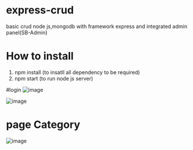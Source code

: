 # express-crud
basic crud node js,mongodb with framework express and integrated admin panel(SB-Admin)

# How to install
1. npm install (to insatll all dependency to be required)
2. npm start (to run node js server)

#login
![image](https://user-images.githubusercontent.com/63778922/89724927-88b56d00-da33-11ea-90ee-06e1fa0e5822.png)



![image](https://user-images.githubusercontent.com/63778922/87874356-695a8f80-c9f3-11ea-9216-21f568740225.png)



# page Category
![image](https://user-images.githubusercontent.com/63778922/87874597-51840b00-c9f5-11ea-865c-cd5644d9182c.png)

